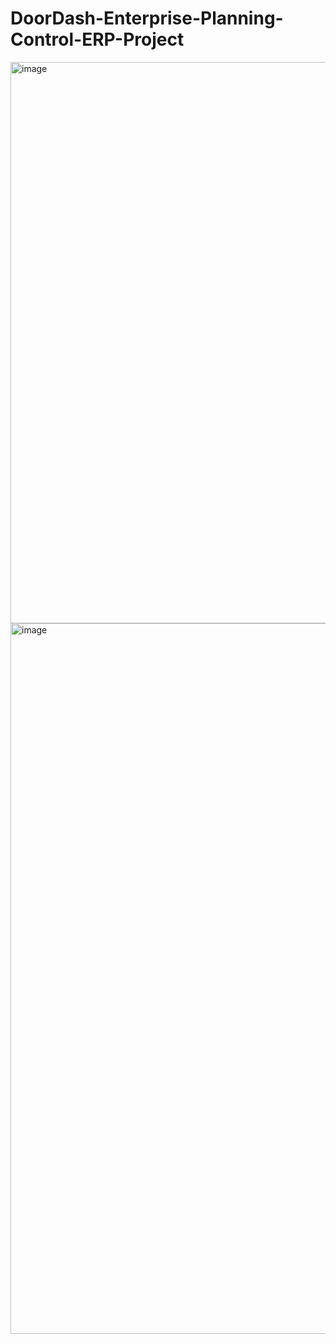 # DoorDash-Enterprise-Planning-Control-ERP-Project
<img width="898" alt="image" src="https://github.com/pnair5/DoorDash-Enterprise-Planning-Control-ERP-Project/assets/143294723/63922b4e-42a8-4e1d-b675-5899e98bae33">
<img width="1137" alt="image" src="https://github.com/pnair5/DoorDash-Enterprise-Planning-Control-ERP-Project/assets/143294723/155a48d2-d97b-4e10-b0f3-b9e6b7958aa4">
